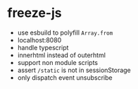 # freeze-js

- use esbuild to polyfill `Array.from`
- localhost:8080
- handle typescript
- innerhtml instead of outerhtml
- support non module scripts
- assert `/static` is not in sessionStorage
- only dispatch event unsubscribe
